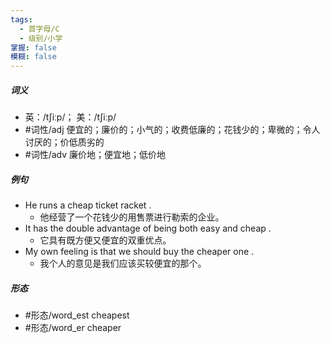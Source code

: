 ```yaml
---
tags:
  - 首字母/C
  - 级别/小学
掌握: false
模糊: false
---
```

##### 词义
- 英：/tʃiːp/； 美：/tʃiːp/
- #词性/adj  便宜的；廉价的；小气的；收费低廉的；花钱少的；卑微的；令人讨厌的；价低质劣的
- #词性/adv  廉价地；便宜地；低价地
##### 例句
- He runs a cheap ticket racket .
	- 他经营了一个花钱少的用售票进行勒索的企业。
- It has the double advantage of being both easy and cheap .
	- 它具有既方便又便宜的双重优点。
- My own feeling is that we should buy the cheaper one .
	- 我个人的意见是我们应该买较便宜的那个。
##### 形态
- #形态/word_est cheapest
- #形态/word_er cheaper
